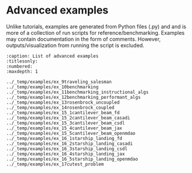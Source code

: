 # Advanced examples

Unlike tutorials, examples are generated from Python files (.py) and
and is more of a collection of run scripts for reference/benchmarking.
Examples may contain documentation in the form of comments.
However, outputs/visualization from running the script is excluded.


```{toctree}
:caption: List of advanced examples
:titlesonly:
:numbered:
:maxdepth: 1

../_temp/examples/ex_9traveling_salesman
../_temp/examples/ex_10benchmarking
../_temp/examples/ex_11benchmarking_instructional_algs
../_temp/examples/ex_12benchmarking_performant_algs
../_temp/examples/ex_13rosenbrock_uncoupled
../_temp/examples/ex_14rosenbrock_coupled
../_temp/examples/ex_15_1cantilever_beam_fd
../_temp/examples/ex_15_2cantilever_beam_casadi
../_temp/examples/ex_15_3cantilever_beam_csdl
../_temp/examples/ex_15_4cantilever_beam_jax
../_temp/examples/ex_15_5cantilever_beam_openmdao
../_temp/examples/ex_16_1starship_landing_fd
../_temp/examples/ex_16_2starship_landing_casadi
../_temp/examples/ex_16_3starship_landing_csdl
../_temp/examples/ex_16_4starship_landing_jax
../_temp/examples/ex_16_5starship_landing_openmdao
../_temp/examples/ex_17cutest_problem
```